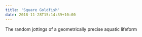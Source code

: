 ```yaml
---
title: 'Square Goldfish'
date: 2018-11-28T15:14:39+10:00
---
```


The random jottings of a geometrically precise aquatic lifeform
